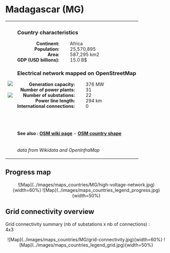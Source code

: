 # Madagascar (MG)

<table width="90%">
<tr>
<td>
<img src="http://commons.wikimedia.org/wiki/Special:FilePath/Flag%20of%20Madagascar.svg" width="250">
<br><br>
<img src="http://commons.wikimedia.org/wiki/Special:FilePath/MDG%20orthographic.svg" width="250"></td>
<td>
<h3>Country characteristics</h3>
<div style="display: inline-block;text-align:right;margin-right:30px;font-weight: bold;">
Continent:<br>Population:<br>Area:<br>GDP (USD billions):
</div>
<div style="display: inline-block;">
Africa<br>25,570,895<br>587,295 km2<br>15.0 B$
</div>
<h3>Electrical network mapped on OpenStreetMap</h3>
<div style="display: inline-block;text-align:right;margin-right:30px;font-weight: bold;">Generation capacity:<br>
Number of power plants:<br>
Number of substations:<br>
Power line length:<br>
International connections:<br>
</div>
<div style="display: inline-block;">376 MW<br>
31<br>
22<br>
294 km<br>
0<br>
</div>

<br><br><h4>See also :
<a href="https://wiki.openstreetmap.org/wiki/Power_networks/Madagascar" target="_blank">OSM wiki page</a> -
<a href="https://openstreetmap.org/relation/447325" target="_blank">OSM country shape</a>
</h4>

<br><i>data from Wikidata and OpenInfraMap</i>
</td>
</tr>
</table>


## Progress map

<center>![Map](../images/maps_countries/MG/high-voltage-network.jpg){width=60%}
![Map](../images/maps_countries_legend_progress.jpg){width=50%}</center>



## Grid connectivity overview

Grid connectivity summary (nb of substations x nb of connections) :<br>4x3

<center>![Map](../images/maps_countries/MG/grid-connectivity.jpg){width=60%}
![Map](../images/maps_countries_legend_grid.jpg){width=50%}</center>


